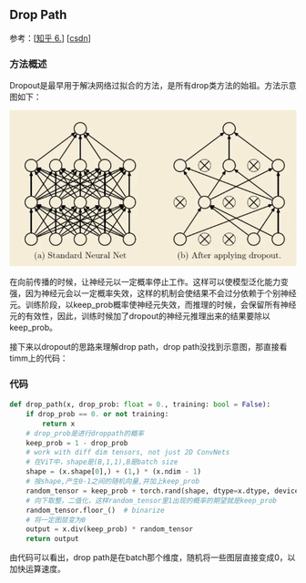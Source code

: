 ## Drop Path

参考：[[知乎 6.](https://zhuanlan.zhihu.com/p/427388113)] [[csdn](https://blog.csdn.net/qq_43135204/article/details/127912029)]

### 方法概述

Dropout是最早用于解决网络过拟合的方法，是所有drop类方法的始祖。方法示意图如下：

![img](./pic/v2-f13acc8ac5c85ccde58eb591a6fe1efd_720w.webp)

在向前传播的时候，让神经元以一定概率停止工作。这样可以使模型泛化能力变强，因为神经元会以一定概率失效，这样的机制会使结果不会过分依赖于个别神经元。训练阶段，以keep_prob概率使神经元失效，而推理的时候，会保留所有神经元的有效性，因此，训练时候加了dropout的神经元推理出来的结果要除以keep_prob。

接下来以dropout的思路来理解drop path，drop path没找到示意图，那直接看timm上的代码：

### 代码

```python
def drop_path(x, drop_prob: float = 0., training: bool = False):
    if drop_prob == 0. or not training:
        return x
    # drop_prob是进行droppath的概率
    keep_prob = 1 - drop_prob
    # work with diff dim tensors, not just 2D ConvNets
    # 在ViT中，shape是(B,1,1),B是batch size
    shape = (x.shape[0],) + (1,) * (x.ndim - 1)
    # 按shape,产生0-1之间的随机向量,并加上keep_prob  
    random_tensor = keep_prob + torch.rand(shape, dtype=x.dtype, device=x.device)
    # 向下取整，二值化，这样random_tensor里1出现的概率的期望就是keep_prob
    random_tensor.floor_()  # binarize
    # 将一定图层变为0
    output = x.div(keep_prob) * random_tensor
    return output
```

由代码可以看出，drop path是在batch那个维度，随机将一些图层直接变成0，以加快运算速度。